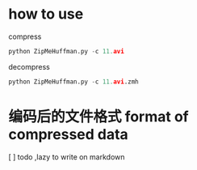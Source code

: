 <!--
 * @Description: Editor's info in the top of the file
 * @Author: p1ay8y3ar
 * @Date: 2021-04-07 19:16:02
 * @LastEditor: p1ay8y3ar
 * @LastEditTime: 2021-04-08 18:33:53
 * @Email: p1ay8y3ar@gmail.com
-->

# how to use

compress

```python
python ZipMeHuffman.py -c 11.avi
```

decompress

```python
python ZipMeHuffman.py -c 11.avi.zmh
```

# 编码后的文件格式 format of compressed data

[ ] todo ,lazy to write on markdown
